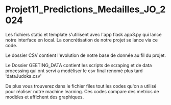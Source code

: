 # Projet11_Predictions_Medailles_JO_2024

Les fichiers static et template s'utilisent avec l'app flask app3.py qui lance notre interface en local. La concrétisation de notre projet se lance via ce code.

Le dossier CSV contient l'evolution de notre base de donnée au fil du projet.

Le Dossier GEETING_DATA contient les scripts de scraping et de data processing qui ont servi a modéliser le csv final renomé plus tard 'dataJudoka.csv'

De plus vous trouverez dans le fichier files tout les codes qu'on a utilisé pour réaliser notre machine learning. Ces codes compare des metrics de modèles et affichent des graphiques.

